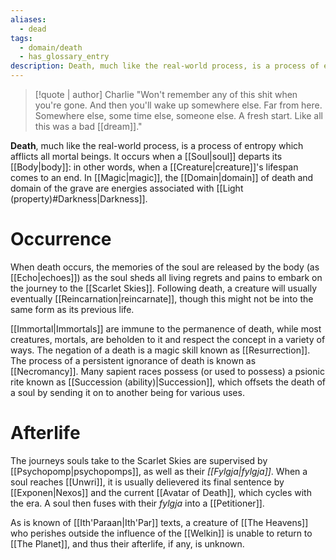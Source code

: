 ```yaml
---
aliases:
  - dead
tags:
  - domain/death
  - has_glossary_entry
description: Death, much like the real-world process, is a process of entropy which afflicts all mortal beings.
---
```

>[!quote | author] Charlie
>"Won't remember any of this shit when you're gone. And then you'll wake up somewhere else. Far from here. Somewhere else, some time else, someone else. A fresh start. Like all this was a bad [[dream]]."

**Death**, much like the real-world process, is a process of entropy which afflicts all mortal beings. It occurs when a [[Soul|soul]] departs its [[Body|body]]: in other words, when a [[Creature|creature]]'s lifespan comes to an end. In [[Magic|magic]], the [[Domain|domain]] of death and domain of the grave are energies associated with [[Light (property)#Darkness|Darkness]].
# Occurrence
When death occurs, the memories of the soul are released by the body (as [[Echo|echoes]]) as the soul sheds all living regrets and pains to embark on the journey to the [[Scarlet Skies]]. Following death, a creature will usually eventually [[Reincarnation|reincarnate]], though this might not be into the same form as its previous life.

[[Immortal|Immortals]] are immune to the permanence of death, while most creatures, mortals, are beholden to it and respect the concept in a variety of ways. The negation of a death is a magic skill known as [[Resurrection]]. The process of a persistent ignorance of death is known as [[Necromancy]]. Many sapient races possess (or used to possess) a psionic rite known as [[Succession (ability)|Succession]], which offsets the death of a soul by sending it on to another being for various uses.
# Afterlife
The journeys souls take to the Scarlet Skies are supervised by [[Psychopomp|psychopomps]], as well as their *[[Fylgja|fylgja]]*. When a soul reaches [[Unwri]], it is usually delievered its final sentence by [[Exponen|Nexos]] and the current [[Avatar of Death]], which cycles with the era. A soul then fuses with their *fylgja* into a [[Petitioner]].

As is known of [[Ith'Paraan|Ith'Par]] texts, a creature of [[The Heavens]] who perishes outside the influence of the [[Welkin]] is unable to return to [[The Planet]], and thus their afterlife, if any, is unknown.
